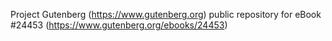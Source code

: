 Project Gutenberg (https://www.gutenberg.org) public repository for eBook #24453 (https://www.gutenberg.org/ebooks/24453)
